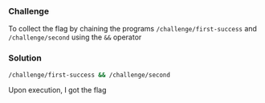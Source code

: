 ### Challenge

To collect the flag by chaining the programs `/challenge/first-success` and `/challenge/second` using the `&&` operator

### Solution

```bash
/challenge/first-success && /challenge/second
```
Upon execution, I got the flag
